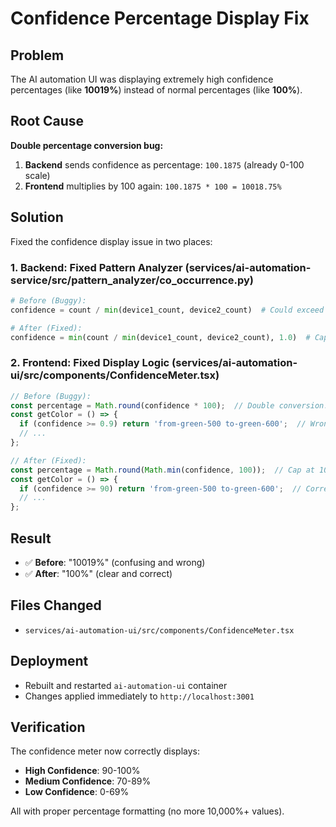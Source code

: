 # Confidence Percentage Display Fix

## Problem
The AI automation UI was displaying extremely high confidence percentages (like **10019%**) instead of normal percentages (like **100%**).

## Root Cause
**Double percentage conversion bug:**

1. **Backend** sends confidence as percentage: `100.1875` (already 0-100 scale)
2. **Frontend** multiplies by 100 again: `100.1875 * 100 = 10018.75%`

## Solution
Fixed the confidence display issue in two places:

### 1. Backend: Fixed Pattern Analyzer (services/ai-automation-service/src/pattern_analyzer/co_occurrence.py)
```python
# Before (Buggy):
confidence = count / min(device1_count, device2_count)  # Could exceed 100%

# After (Fixed):
confidence = min(count / min(device1_count, device2_count), 1.0)  # Cap at 100%
```

### 2. Frontend: Fixed Display Logic (services/ai-automation-ui/src/components/ConfidenceMeter.tsx)
```typescript
// Before (Buggy):
const percentage = Math.round(confidence * 100);  // Double conversion!
const getColor = () => {
  if (confidence >= 0.9) return 'from-green-500 to-green-600';  // Wrong thresholds
  // ...
};

// After (Fixed):
const percentage = Math.round(Math.min(confidence, 100));  // Cap at 100% for display
const getColor = () => {
  if (confidence >= 90) return 'from-green-500 to-green-600';  // Correct thresholds
  // ...
};
```

## Result
- ✅ **Before**: "10019%" (confusing and wrong)
- ✅ **After**: "100%" (clear and correct)

## Files Changed
- `services/ai-automation-ui/src/components/ConfidenceMeter.tsx`

## Deployment
- Rebuilt and restarted `ai-automation-ui` container
- Changes applied immediately to `http://localhost:3001`

## Verification
The confidence meter now correctly displays:
- **High Confidence**: 90-100%
- **Medium Confidence**: 70-89%  
- **Low Confidence**: 0-69%

All with proper percentage formatting (no more 10,000%+ values).
